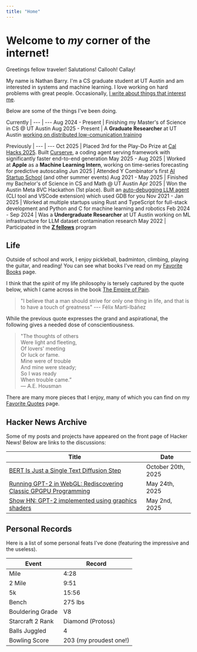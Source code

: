 ```yaml
---
title: "Home"
---
```




# Welcome to *my* corner of the internet!

Greetings fellow traveler! Salutations! Callooh! Callay!

My name is Nathan Barry. I'm a CS graduate student at UT Austin and am interested in systems and machine learning.
I love working on hard problems with great people. Occasionally, [I write about things that interest me](/posts).

Below are some of the things I've been doing.

<div class="timeline-tables">

Currently |
--- | ---
Aug 2024 - Present | Finishing my Master's of Science in CS @ UT Austin
Aug 2025 - Present | A **Graduate Researcher** at UT Austin [working on distributed low-comunication training](/posts/research-log)

Previously |
--- | ---
Oct 2025 | Placed 3rd for the Play-Do Prize at [Cal Hacks 2025](https://www.calhacks.io). Built [Curserve](https://devpost.com/software/curserve), a coding agent serving framework with significantly faster end-to-end generation
May 2025 - Aug 2025 | Worked at **Apple** as a **Machine Learning Intern**, working on time-series forecasting for predictive autoscaling
Jun 2025 | Attended Y Combinator's first [AI Startup School](https://events.ycombinator.com/ai-sus) (and other summer events)
Aug 2021 - May 2025 | Finished my Bachelor's of Science in CS and Math @ UT Austin
Apr 2025 | Won the Austin Meta 8VC Hackathon (1st place). Built an [auto-debugging LLM agent](https://devpost.com/software/gdbuddy) (CLI tool and VSCode extension) which used GDB for you
Nov 2021 - Jan 2025 | Worked at multiple startups using Rust and TypeScript for full-stack development and Python and C for machine learning and robotics
Feb 2024 - Sep 2024 | Was a **Undergraduate Researcher** at UT Austin working on ML infrastructure for LLM dataset contamination research
May 2022 | Participated in the **[Z fellows](https://www.zfellows.com)** program

</div>

<style>
.timeline-tables table td:first-child,
.timeline-tables table th:first-child {
  width: 110px;
}
</style>



## Life

Outside of school and work, I enjoy pickleball, badminton, climbing, playing the guitar, and reading! You can see what books I've read on my [Favorite Books](/posts/favorite-books) page.

I think that the *spirit* of my life philosophy is tersely captured by the quote below, which I came across in the book [The Empire of Pain](https://en.wikipedia.org/wiki/Empire_of_Pain).

> "I believe that a man should strive for only one thing in life, and that is to have a touch of greatness"
--- Félix Martí-Ibáñez

While the previous quote expresses the grand and aspirational, the following gives a needed dose of conscientiousness.

> "The thoughts of others\
Were light and fleeting,\
Of lovers' meeting\
Or luck or fame.\
Mine were of trouble\
And mine were steady;\
So I was ready\
When trouble came.”
<br>— A.E. Housman

There are many more pieces that I enjoy, many of which you can find on my [Favorite Quotes](/posts/favorite-quotes) page.



## Hacker News Archive

Some of my posts and projects have appeared on the front page of Hacker News! Below are links to the discussions:

Title | Date
--- | ---
[BERT Is Just a Single Text Diffusion Step](https://news.ycombinator.com/item?id=45644328) | October 20th, 2025
[Running GPT-2 in WebGL: Rediscovering Classic GPGPU Programming](https://news.ycombinator.com/item?id=44109257) | May 24th, 2025
[Show HN: GPT-2 implemented using graphics shaders](https://news.ycombinator.com/item?id=43870998) | May 2nd, 2025



## Personal Records

Here is a list of some personal feats I've done (featuring the impressive and the useless).

Event | Record
--- | ---
Mile | 4:28
2 Mile | 9:51
5k | 15:56
Bench | 275 lbs
Bouldering Grade | V8
Starcraft 2 Rank | Diamond (Protoss)
Balls Juggled | 4
Bowling Score | 203 (my proudest one!)
